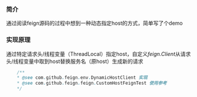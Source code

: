 ### 简介
通过阅读feign源码的过程中想到一种动态指定host的方式，简单写了个demo

### 实现原理
通过特定请求头/线程变量（ThreadLocal）指定host，自定义*feign.Client*从请求头/线程变量中取到host替换服务名（原host）生成新的请求
```java
    /**
    * @see com.github.feign.env.DynamicHostClient 实现
    * @see com.github.feign.feign.CustomHostFeignTest 使用参考
    */
```
